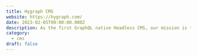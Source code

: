 ```yaml
---
title: Hygraph CMS
website: https://hygraph.com/
date: 2023-02-05T00:00:00.000Z
description: As the first GraphQL native Headless CMS, our mission is to remove traditional content management pain points by using the power of GraphQL, and take the idea of a Headless CMS to the next level.
category: 
  - cms
draft: false
---
```

